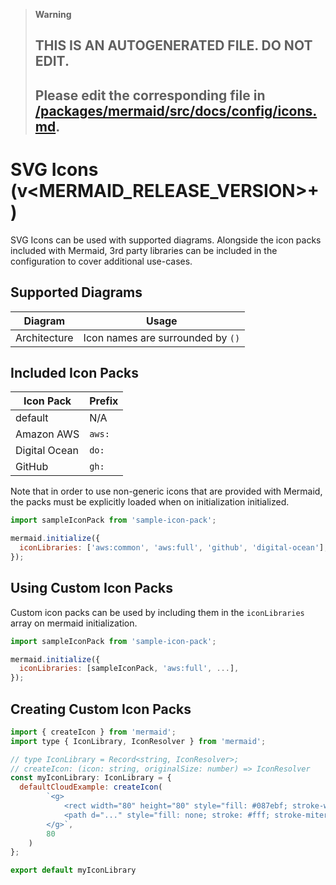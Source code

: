 > **Warning**
>
> ## THIS IS AN AUTOGENERATED FILE. DO NOT EDIT.
>
> ## Please edit the corresponding file in [/packages/mermaid/src/docs/config/icons.md](../../packages/mermaid/src/docs/config/icons.md).

# SVG Icons (v\<MERMAID_RELEASE_VERSION>+)

SVG Icons can be used with supported diagrams. Alongside the icon packs included with Mermaid, 3rd party libraries can be included in the configuration to cover additional use-cases.

## Supported Diagrams

| Diagram      | Usage                             |
| ------------ | --------------------------------- |
| Architecture | Icon names are surrounded by `()` |

## Included Icon Packs

| Icon Pack     | Prefix |
| ------------- | ------ |
| default       | N/A    |
| Amazon AWS    | `aws:` |
| Digital Ocean | `do:`  |
| GitHub        | `gh:`  |

Note that in order to use non-generic icons that are provided with Mermaid, the packs must be explicitly loaded when on initialization initialized.

```js
import sampleIconPack from 'sample-icon-pack';

mermaid.initialize({
  iconLibraries: ['aws:common', 'aws:full', 'github', 'digital-ocean'],
});
```

## Using Custom Icon Packs

Custom icon packs can be used by including them in the `iconLibraries` array on mermaid initialization.

```js
import sampleIconPack from 'sample-icon-pack';

mermaid.initialize({
  iconLibraries: [sampleIconPack, 'aws:full', ...],
});
```

## Creating Custom Icon Packs

```js
import { createIcon } from 'mermaid';
import type { IconLibrary, IconResolver } from 'mermaid';

// type IconLibrary = Record<string, IconResolver>;
// createIcon: (icon: string, originalSize: number) => IconResolver
const myIconLibrary: IconLibrary = {
  defaultCloudExample: createIcon(
        `<g>
            <rect width="80" height="80" style="fill: #087ebf; stroke-width: 0px;"/>
            <path d="..." style="fill: none; stroke: #fff; stroke-miterlimit: 10; stroke-width: 2px;"/>
        </g>`,
        80
    )
};

export default myIconLibrary
```
